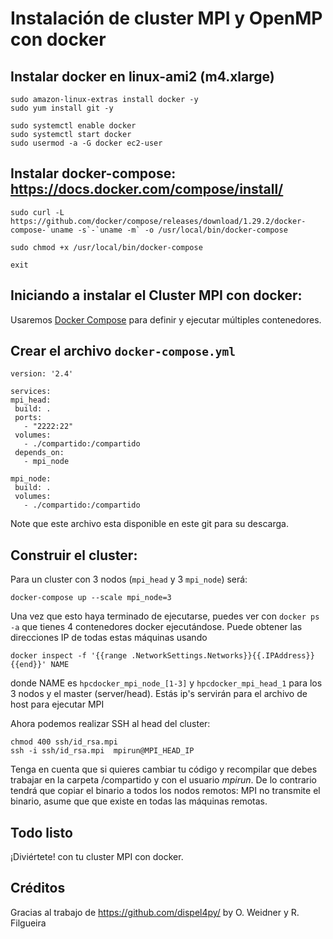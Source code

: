 # Instalación de cluster MPI y OpenMP con docker

## Instalar docker en linux-ami2 (m4.xlarge)

    sudo amazon-linux-extras install docker -y
    sudo yum install git -y

    sudo systemctl enable docker
    sudo systemctl start docker
    sudo usermod -a -G docker ec2-user

## Instalar docker-compose: https://docs.docker.com/compose/install/

    sudo curl -L https://github.com/docker/compose/releases/download/1.29.2/docker-compose-`uname -s`-`uname -m` -o /usr/local/bin/docker-compose
 
    sudo chmod +x /usr/local/bin/docker-compose

    exit

## Iniciando a instalar el Cluster MPI con docker:

Usaremos [Docker Compose](https://docs.docker.com/compose/) para definir y ejecutar múltiples contenedores. 
 
## Crear el archivo `docker-compose.yml`
 
   ```
version: '2.4'

services:
  mpi_head:
    build: .
    ports:
      - "2222:22"
    volumes:
      - ./compartido:/compartido
    depends_on:
      - mpi_node

  mpi_node:
    build: .
    volumes:
      - ./compartido:/compartido

   ```
Note que este archivo esta disponible en este git para su descarga.
 
## Construir el cluster:

Para un cluster con 3 nodos (`mpi_head` y 3 `mpi_node`) será:

    docker-compose up --scale mpi_node=3

Una vez que esto haya terminado de ejecutarse, puedes ver con `docker ps -a` que tienes 4 contenedores docker ejecutándose.  Puede obtener las direcciones IP de todas estas máquinas usando

    docker inspect -f '{{range .NetworkSettings.Networks}}{{.IPAddress}}{{end}}' NAME

donde NAME es `hpcdocker_mpi_node_[1-3]` y `hpcdocker_mpi_head_1` para los 3 nodos y el master (server/head).  Estás ip's servirán para el archivo de host para ejecutar MPI

Ahora podemos realizar SSH al head del cluster:

```
chmod 400 ssh/id_rsa.mpi
ssh -i ssh/id_rsa.mpi  mpirun@MPI_HEAD_IP
```

Tenga en cuenta que si quieres cambiar tu código y recompilar que debes trabajar en la carpeta /compartido y con el usuario *mpirun*.  De lo contrario tendrá que copiar el binario a todos los nodos remotos:  MPI no transmite el binario, asume que que existe en todas las máquinas remotas.  

## Todo listo
¡Diviértete! con tu cluster MPI con docker. 

## Créditos
Gracias al trabajo de https://github.com/dispel4py/ by O. Weidner y R. Filgueira
